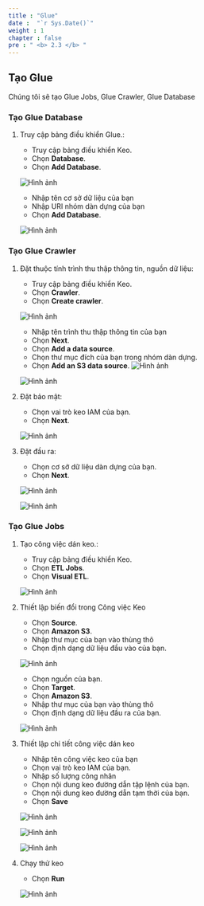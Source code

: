 ```yaml
---
title : "Glue"
date :  "`r Sys.Date()`" 
weight : 1
chapter : false
pre : " <b> 2.3 </b> "
---
```

## Tạo Glue

Chúng tôi sẽ tạo Glue Jobs, Glue Crawler, Glue Database

### Tạo Glue Database

1. Truy cập bảng điều khiển Glue.:
    - Truy cập bảng điều khiển Keo.
    - Chọn **Database**.
    - Chọn **Add Database**.

   ![Hình ảnh](/repo_pmt_ws-001/images/2/027.png?featherlight=false&width=90pc)

    - Nhập tên cơ sở dữ liệu của bạn
    - Nhập URI nhóm dàn dựng của bạn
    - Chọn **Add Database**.

   ![Hình ảnh](/repo_pmt_ws-001/images/2/033.png?featherlight=false&width=90pc)

### Tạo Glue Crawler

1. Đặt thuộc tính trình thu thập thông tin, nguồn dữ liệu:
    - Truy cập bảng điều khiển Keo.
    - Chọn **Crawler**.
    - Chọn **Create crawler**.

   ![Hình ảnh](/repo_pmt_ws-001/images/2/034.png?featherlight=false&width=90pc)

    - Nhập tên trình thu thập thông tin của bạn
    - Chọn **Next**.
    - Chọn **Add a data source**.
    - Chọn thư mục đích của bạn trong nhóm dàn dựng.
    - Chọn **Add an S3 data source**.
      ![Hình ảnh](/repo_pmt_ws-001/images/2/046.png?featherlight=false&width=90pc)

   ![Hình ảnh](/repo_pmt_ws-001/images/2/047.png?featherlight=false&width=90pc)

2. Đặt bảo mật:
    - Chọn vai trò keo IAM của bạn.
    - Chọn **Next**.

   ![Hình ảnh](/repo_pmt_ws-001/images/2/048.png?featherlight=false&width=90pc)
3. Đặt đầu ra:
    - Chọn cơ sở dữ liệu dàn dựng của bạn.
    - Chọn **Next**.

   ![Hình ảnh](/repo_pmt_ws-001/images/2/049.png?featherlight=false&width=90pc)

   ![Hình ảnh](/repo_pmt_ws-001/images/2/050.png?featherlight=false&width=90pc)

### Tạo Glue Jobs

1. Tạo công việc dán keo.:
    - Truy cập bảng điều khiển Keo.
    - Chọn **ETL Jobs**.
    - Chọn **Visual ETL**.

   ![Hình ảnh](/repo_pmt_ws-001/images/2/051.png?featherlight=false&width=90pc)
2. Thiết lập biến đổi trong Công việc Keo
    - Chọn **Source**.
    - Chọn **Amazon S3**.
    - Nhập thư mục của bạn vào thùng thô
    - Chọn định dạng dữ liệu đầu vào của bạn.

   ![Hình ảnh](/repo_pmt_ws-001/images/2/052.png?featherlight=false&width=90pc)
    - Chọn nguồn của bạn.
    - Chọn **Target**.
    - Chọn **Amazon S3**.
    - Nhập thư mục của bạn vào thùng thô
    - Chọn định dạng dữ liệu đầu ra của bạn.

   ![Hình ảnh](/repo_pmt_ws-001/images/2/053.png?featherlight=false&width=90pc)
3. Thiết lập chi tiết công việc dán keo
    - Nhập tên công việc keo của bạn
    - Chọn vai trò keo IAM của bạn.
    - Nhập số lượng công nhân
    - Chọn nội dung keo đường dẫn tập lệnh của bạn.
    - Chọn nội dung keo đường dẫn tạm thời của bạn.
    - Chọn **Save**

   ![Hình ảnh](/repo_pmt_ws-001/images/2/054.png?featherlight=false&width=90pc)

   ![Hình ảnh](/repo_pmt_ws-001/images/2/055.png?featherlight=false&width=90pc)

   ![Hình ảnh](/repo_pmt_ws-001/images/2/056.png?featherlight=false&width=90pc)
4. Chạy thử keo
    - Chọn **Run**

   ![Hình ảnh](/repo_pmt_ws-001/images/2/064.png?featherlight=false&width=90pc)